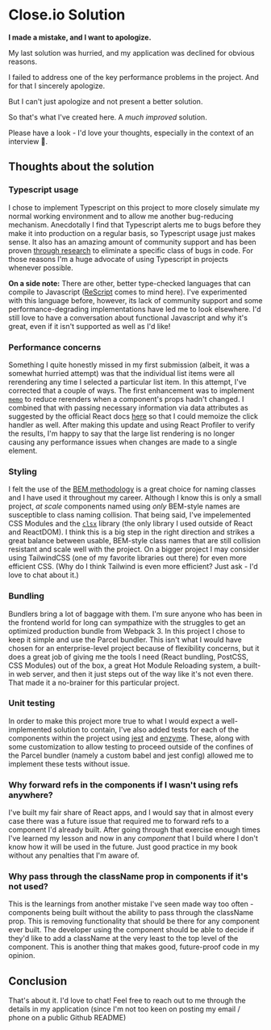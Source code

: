 # Close.io Solution

**I made a mistake, and I want to apologize.**

My last solution was hurried, and my application was declined for obvious reasons.

I failed to address one of the key performance problems in the project.  And for that I sincerely apologize.

But I can't just apologize and not present a better solution.  

So that's what I've created here.  A *much improved* solution.

Please have a look - I'd love your thoughts, especially in the context of an interview 🙂.

## Thoughts about the solution

### Typescript usage

I chose to implement Typescript on this project to more closely simulate my normal working environment and to allow me another bug-reducing mechanism.  Anecdotally I find that Typescript alerts me to bugs before they make it into production on a regular basis, so Typescript usage just makes sense.  It also has an amazing amount of community support and has been proven [through research](https://earlbarr.com/publications/typestudy.pdf) to eliminate a specific class of bugs in code.  For those reasons I'm a huge advocate of using Typescript in projects whenever possible.

**On a side note:** There are other, better type-checked languages that can compile to Javascript ([ReScript](https://rescript-lang.org/) comes to mind here).  I've experimented with this language before, however, its lack of community support and some performance-degrading implementations have led me to look elsewhere.  I'd still love to have a conversation about functional Javascript and why it's great, even if it isn't supported as well as I'd like!

### Performance concerns

Something I quite honestly missed in my first submission (albeit, it was a somewhat hurried attempt) was that the individual list items were all rerendering any time I selected a particular list item.  In this attempt, I've corrected that a couple of ways.  The first enhancement was to implement [`memo`](https://react.dev/reference/react/memo) to reduce rerenders when a component's props hadn't changed.  I combined that with passing necessary information via data attributes as suggested by the official React docs [here](https://legacy.reactjs.org/docs/faq-functions.html#example-passing-params-using-data-attributes) so that I could memoize the click handler as well.  After making this update and using React Profiler to verify the results, I'm happy to say that the large list rendering is no longer causing any performance issues when changes are made to a single element.

### Styling

I felt the use of the [BEM methodology](https://en.bem.info/methodology/) is a great choice for naming classes and I have used it throughout my career.  Although I know this is only a small project, *at scale* components named using *only* BEM-style names are susceptible to class naming collision. That being said, I've impelemented CSS Modules and the [`clsx`](https://www.npmjs.com/package/clsx) library (the only library I used outside of React and ReactDOM).  I think this is a big step in the right direction and strikes a great balance between usable, BEM-style class names that are still collision resistant and scale well with the project.  On a bigger project I may consider using TailwindCSS (one of my favorite libraries out there) for even more efficient CSS.  (Why do I think Tailwind is even more efficient?  Just ask - I'd love to chat about it.)

### Bundling

Bundlers bring a lot of baggage with them.  I'm sure anyone who has been in the frontend world for long can sympathize with the struggles to get an optimized production bundle from Webpack 3.  In this project I chose to keep it simple and use the Parcel bundler.  This isn't what I would have chosen for an enterprise-level project because of flexibility concerns, but it does a great job of giving me the tools I need (React bundling, PostCSS, CSS Modules) out of the box, a great Hot Module Reloading system, a built-in web server, and then it just steps out of the way like it's not even there.  That made it a no-brainer for this particular project.

### Unit testing

In order to make this project more true to what I would expect a well-implemented solution to contain, I've also added tests for each of the components within the project using [jest](https://jestjs.io/) and [enzyme](https://enzymejs.github.io/enzyme/).  These, along with some customization to allow testing to proceed outside of the confines of the Parcel bundler (namely a custom babel and jest config) allowed me to implement these tests without issue.

### Why forward refs in the components if I wasn't using refs anywhere?

I've built my fair share of React apps, and I would say that in almost every case there was a future issue that required me to forward refs to a component I'd already built.  After going through that exercise enough times I've learned my lesson and now in any *component* that I build where I don't know how it will be used in the future.  Just good practice in my book without any penalties that I'm aware of.

### Why pass through the className prop in components if it's not used?

This is the learnings from another mistake I've seen made way too often - components being built without the ability to pass through the className prop.  This is removing functionality that should be there for any component ever built.  The developer using the component should be able to decide if they'd like to add a className at the very least to the top level of the component.  This is another thing that makes good, future-proof code in my opinion.

## Conclusion

That's about it.  I'd love to chat!  Feel free to reach out to me through the details in my application (since I'm not too keen on posting my email / phone on a public Github README)